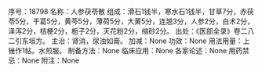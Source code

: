 序号：18798
名称：人参茯苓散
组成：滑石1钱半，寒水石1钱半，甘草7分，赤茯苓5分，干葛5分，黄芩5分，薄荷5分，大黄5分，连翘3分，人参2分，白术2分，泽泻2分，桔梗2分，栀子2分，天花粉2分，缩砂2分。
出处：《医部全录》卷二八二引东垣方。
主治：肾消，尿浊如膏。
加减：None
功效：None
用法用量：上锉作1帖。水煎服。
制备方法：None
临床应用：None
各家论述：None
用药禁忌：None
附注：None
